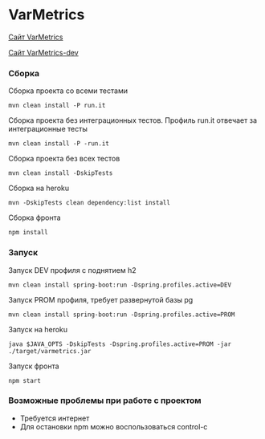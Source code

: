 # VarMetrics

[Сайт VarMetrics](https://varmetrics.herokuapp.com/)

[Сайт VarMetrics-dev](https://varmetrics-dev.herokuapp.com/)


### Сборка

Сборка проекта со всеми тестами
```
mvn clean install -P run.it
```

Сборка проекта без интеграционных тестов. Профиль run.it отвечает за интеграционные тесты
```
mvn clean install -P -run.it
```

Сборка проекта без всех тестов
```
mvn clean install -DskipTests
```

Сборка на heroku
```
mvn -DskipTests clean dependency:list install
```

Сборка фронта
```
npm install
```

### Запуск
Запуск DEV профиля с поднятием h2
```
mvn clean install spring-boot:run -Dspring.profiles.active=DEV
```

Запуск PROM профиля, требует развернутой базы pg
```
mvn clean install spring-boot:run -Dspring.profiles.active=PROM
```

Запуск на heroku
```
java $JAVA_OPTS -DskipTests -Dspring.profiles.active=PROM -jar ./target/varmetrics.jar
```

Запуск фронта
```
npm start
```

### Возможные проблемы при работе с проектом
- Требуется интернет
- Для остановки npm можно воспользоваться control-c
